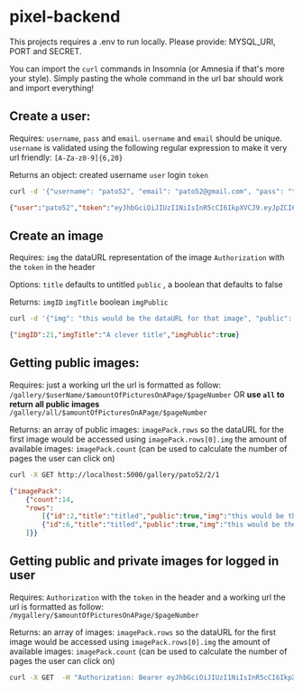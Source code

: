 # pixel-backend

This projects requires a .env to run locally.
Please provide:
MYSQL_URI, PORT and SECRET.


You can import the `curl` commands in Insomnia (or Amnesia if that's more your style). Simply pasting the whole command in the url bar should work and import everything!


## Create a user:

Requires:
    `username`, `pass` and `email`.
    `username` and `email` should be unique.
    `username` is validated using the following regular expression to make it very url friendly:
    `[A-Za-z0-9]{6,20}`

Returns an object:
    created username `user`
    login `token`

```bash
curl -d '{"username": "pato52", "email": "pato52@gmail.com", "pass": "test123"}'  -H 'Content-Type: application/json' http://localhost:5000/user
```

```json
{"user":"pato52","token":"eyJhbGciOiJIUzI1NiIsInR5cCI6IkpXVCJ9.eyJpZCI6OSwiaWF0IjoxNjQ4MjU5MjQ4fQ.KdDhHjJCjRP7Yrf-2ELbCSS6k1PY2JBpbKPZtBhm2NQ"}
```

## Create an image

Requires:
    `img` the dataURL representation of the image
    `Authorization` with the `token` in the header

Options:
    `title` defaults to untitled
    `public` , a boolean that defaults to false

Returns:
    `imgID`
    `imgTitle`
    boolean `imgPublic`

```bash
curl -d '{"img": "this would be the dataURL for that image", "public": "true", "title": "A clever title"}' -H 'Content-Type: application/json' -H "Authorization: Bearer eyJhbGciOiJIUzI1NiIsInR5cCI6IkpXVCJ9.eyJpZCI6NywiaWF0IjoxNjQ4MTY1ODIwfQ.7Ziwfcv5pM4_VFT8tq4f8d0zzygvXCh8VS7XbJ5pcb0" http://localhost:5000/image
```
```json
{"imgID":21,"imgTitle":"A clever title","imgPublic":true}
```


## Getting public images:

Requires:
    just a working url
    the url is formatted as follow:
    `/gallery/$userName/$amountOfPicturesOnAPage/$pageNumber`
    OR
    **use `all` to return all public images**
    `/gallery/all/$amountOfPicturesOnAPage/$pageNumber`


Returns:
    an array of public images: `imagePack.rows` so the dataURL for the first image would be accessed using `imagePack.rows[0].img`
    the amount of available images: `imagePack.count` (can be used to calculate the number of pages the user can click on)

```bash
curl -X GET http://localhost:5000/gallery/pato52/2/1
```

```json
{"imagePack":
    {"count":14,
    "rows":
        [{"id":2,"title":"titled","public":true,"img":"this would be the dataURL for that image","createdAt":"2022-03-24T23:50:44.000Z","updatedAt":"2022-03-24T23:50:44.000Z","UserId":7},
        {"id":6,"title":"titled","public":true,"img":"this would be the dataURL for that image","createdAt":"2022-03-25T23:43:02.000Z","updatedAt":"2022-03-25T23:43:02.000Z","UserId":7}
    ]}}
```


## Getting public and private images for logged in user

Requires:
    `Authorization` with the `token` in the header
    and a working url
    the url is formatted as follow:
    `/mygallery/$amountOfPicturesOnAPage/$pageNumber`

Returns:
    an array of images: `imagePack.rows` so the dataURL for the first image would be accessed using `imagePack.rows[0].img`
    the amount of available images: `imagePack.count` (can be used to calculate the number of pages the user can click on)

```bash
curl -X GET  -H "Authorization: Bearer eyJhbGciOiJIUzI1NiIsInR5cCI6IkpXVCJ9.eyJpZCI6OCwiaWF0IjoxNjQ4MjU2MTI2fQ.-Mw8HX3Yj-clm7yXLhTubAnmHkU0N9SjPieNUpyogPk" -H 'Content-Type: application/json' http://localhost:5000/mygallery/2/1
```
